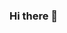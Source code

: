### Hi there 👋

<!--
**SmartAppsDevelopment/SmartAppsDevelopment** is a ✨ _special_ ✨ repository because its `README.md` (this file) appears on your GitHub profile.

<h1 align="center">Hi 👋, I'm Sardar Khan</h1>
<h3 align="center">A passionate Android developer from PK</h3>

- 🌱 **A forward-thinking Android developer offering Six years of experience in building, integrating, testing and supporting Android applications for mobile and tablet devices on the Android platform. Troubleshoot and debug to optimize performance.
As a Software Engineer, I Like to learn new Technologies and teaching skills. I'd love to combine my passion for learning and teaching with my Software Development skills to continue to grow and makes others grow.
Android Development, Java, Kotlin, Machine Learning, Software Engineer..**

- 💬 Ask me about **Android,Kotlin,Java**

- 📫 How to reach me **sardarkhan299@gmail.com**

<h3 align="left">Connect with me:</h3>
<p align="left">
<a href="https://twitter.com/sardarkhan299" target="blank"><img align="center" src="https://cdn.jsdelivr.net/npm/simple-icons@3.0.1/icons/twitter.svg" alt="sardarkhan299" height="30" width="40" /></a>
<a href="https://www.linkedin.com/in/sardar-khan-a59319122/" target="blank"><img align="center" src="https://cdn.jsdelivr.net/npm/simple-icons@3.0.1/icons/linkedin.svg" alt="https://www.linkedin.com/in/sardar-khan-a59319122/" height="30" width="40" /></a>
<a href="https://stackoverflow.com/users/3461875/sardar-khan" target="blank"><img align="center" src="https://cdn.jsdelivr.net/npm/simple-icons@3.0.1/icons/stackoverflow.svg" alt="https://stackoverflow.com/users/3461875/sardar-khan" height="30" width="40" /></a>
<a href="https://www.hackerrank.com/sardar_khan299" target="blank"><img align="center" src="https://cdn.jsdelivr.net/npm/simple-icons@3.0.1/icons/hackerrank.svg" alt="https://www.hackerrank.com/sardar_khan299" height="30" width="40" /></a>
</p>

<h3 align="left">Languages and Tools:</h3>
<p align="left"> <a href="https://developer.android.com" target="_blank"> <img src="https://raw.githubusercontent.com/devicons/devicon/master/icons/android/android-original-wordmark.svg" alt="android" width="40" height="40"/> </a> <a href="https://azure.microsoft.com/en-in/" target="_blank"> <img src="https://www.vectorlogo.zone/logos/microsoft_azure/microsoft_azure-icon.svg" alt="azure" width="40" height="40"/> </a> <a href="https://firebase.google.com/" target="_blank"> <img src="https://www.vectorlogo.zone/logos/firebase/firebase-icon.svg" alt="firebase" width="40" height="40"/> </a> <a href="https://git-scm.com/" target="_blank"> <img src="https://www.vectorlogo.zone/logos/git-scm/git-scm-icon.svg" alt="git" width="40" height="40"/> </a> <a href="https://www.java.com" target="_blank"> <img src="https://raw.githubusercontent.com/devicons/devicon/master/icons/java/java-original.svg" alt="java" width="40" height="40"/> </a> <a href="https://kotlinlang.org" target="_blank"> <img src="https://www.vectorlogo.zone/logos/kotlinlang/kotlinlang-icon.svg" alt="kotlin" width="40" height="40"/> </a> <a href="https://realm.io/" target="_blank"> <img src="https://raw.githubusercontent.com/bestofjs/bestofjs-webui/8665e8c267a0215f3159df28b33c365198101df5/public/logos/realm.svg" alt="realm" width="40" height="40"/> </a> <a href="https://www.sqlite.org/" target="_blank"> <img src="https://www.vectorlogo.zone/logos/sqlite/sqlite-icon.svg" alt="sqlite" width="40" height="40"/> </a> <a href="https://www.tensorflow.org" target="_blank"> <img src="https://www.vectorlogo.zone/logos/tensorflow/tensorflow-icon.svg" alt="tensorflow" width="40" height="40"/> </a> </p>

- 🔭 I’m currently working on ...
- 🌱 I’m currently learning ...
- 👯 I’m looking to collaborate on ...
- 🤔 I’m looking for help with ...
- 💬 Ask me about ...
- 📫 How to reach me: ...
- 😄 Pronouns: ...
- ⚡ Fun fact: ...
-->
